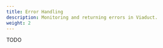 ```yaml
---
title: Error Handling
description: Monitoring and returning errors in Viaduct.
weight: 2
---
```


TODO
